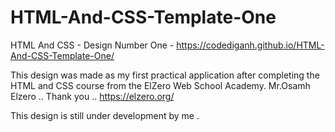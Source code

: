 # HTML-And-CSS-Template-One
HTML And CSS - Design Number One -
https://codediganh.github.io/HTML-And-CSS-Template-One/

This design was made as my first practical application after completing the HTML and CSS course from the ElZero Web School Academy.
Mr.Osamh Elzero .. Thank you .. https://elzero.org/

This design is still under development by me .

